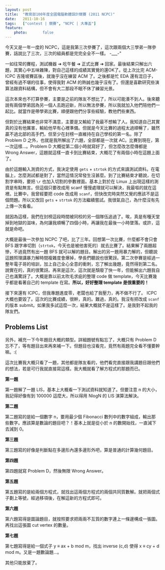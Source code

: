 ```yaml
---
layout: post
title:  "教育部100年度全國電腦軟體設計競賽 (2011 NCPC)"
date:   2011-10-16
tags:   ["contest | 競賽", "NCPC | 大專盃"]
feature:
    photo:       false
---
```


今天又是一年一度的 NCPC，這是我第三次參賽了，這次跟兩個大三學弟一隊參賽，話說比了三次，三次的組員都是完完全全不一樣。 -___-"

一如往常的賽程，測試機器 ➔ 吃午餐 ➔ 正式比賽 ➔ 回家。最後結果只解出六題，其實心中五味雜陳，對自己這樣的成績其實覺的還OK了。從上次比完 ACM-ICPC 吉隆坡賽區後，就幾乎沒在練習 ACM 了。之後都是忙 EDA 還有混日子，曾經有過不堪的往事，使得我對 ACM 的熱誠也幾乎沒有了。但還是喜歡研究些演算法跟資料結構，但不會有大二那段不眠不休了練習光景。

這次本來也不打算參賽，主要是之前的隊友不想比了，所以可能湊不到人。後來聽說有兩個學弟因為另一個人去跑迎新，所以無法參賽，所以我就加入他們陪他們一起比。就當作是帶學弟比賽，順便跟他們分享些經驗，教他們些東西。

但對於比賽結果也非常不滿意，主要是又輸給了我最不想輸了人。我知道自己其實真的沒有他厲害，輸給他早有心裡準備。但就是今天比賽的過程太過順暢了，雖然贏不過北部的高手們，但至少在封榜一直維持在自己學校的第一名。除了 Problem D 之外，也就是我所解出了六題，全部都是一次就 AC。比賽到現在，第一次這樣…。Problem D 大概從第二個小時就寫好了，但怎麼改怎麼傳都是 Wrong Answer，這題就這樣一直卡到比賽結束，大概花了有兩個小時在這題上面了。

由於這題輸入測資的方式，我決定使用 `gets` + `strtok` 的方式來讀測試資料。在電腦上，怎麼測試都是對了，當然這情況常發生沒甚麼。到了比賽結束才聽說，在切割字串時，要把 `\r` 也加入切割的參數裡面。基本上對於在 Linux 上出現這樣的測資是有點無言。但這個只要改成用 scanf 慢慢處理就可以解決，我最嘔的就在這裡。比賽中，我曾經要把 code 改成用 `scanf`，但快改完時突然又覺的應該不是這個問題。所以又改回 `gets` + `strtok` 的方法繼續嘗試。我很氣自己，為什麼沒有先上傳一次看看。

就因為這樣，我們在封榜這段時間被同校的另一個隊伍追過了。唉，真是有種天堂掉到地獄的滋味，為何讓我順暢了四個小時，再讓我在最後一小時墜落。或許，這就是命吧。

大概是最後一次參加 NCPC 了吧，比了三年。回想第一次比賽，什麼都不會只會 BFS 跟字串切割（`strtok`，今天也是被他害死的）就去比賽了。結果解了兩題超慘，不過竟然有出一題 BFS 就可以解的題目。解出的另一題用暴力解的，但聽說這題照理講暴力解時間複雜度會爆掉，學長們聽說也很驚訝。第二次參賽是經過一整年電子哥的培訓，加上自己全心全意的衝刺，忘了解出幾題，竟然得到第二名。說實在的，真的很驚訝。再來是這次，這次就是頹廢了快一年，但能解出六題我自己也滿驚訝了。大概是靠以前太吹毛求疵的整理 code 做 template，今天比賽幾乎都是看著自己的 template 在寫。**所以，好好整理 template 是很重要的！**

接下來還有 ICPC，但我專題進度零，老闆也給了我壓力，再不做不行了。 ICPC 大概也要毀了。這次的比賽成績，很幹，真的。難過，真的。我沒有把改成 `scanf` 的版本 submit。如果我多試這麼一次，結果大概就不是這樣了。是我對不起我的隊友們。

## Problems List

另外，補充一下今年題目大概的類型。詳細題號有點忘了，大概只有 Problem D 忘不了，等有題目出來再來補一下。但題目也沒看完，竟然有兩題完全看不懂要幹嘛。:(

這次比賽我大概只看了一題，其他都是隊友看的，他們看完直接跟我講題目跟他們的想法，若是可行我就直接寫這樣。我大概就看了解方程式的那題而已。

**第一題**

第一題解了一題 LIS，基本上大概看一下測試資料就知道了。但要注意 n 的大小，我記得好像有到 100000 這麼大，所以得用 NlogN 的 LIS 演算法解決。

**第二題**

第二題寫的是給一個數字 n，要用最少個 Fibonacci 數列中的數字組成，輸出那些數字。應該算是數論的題目吧？！基本上就是從小於 n 的數開始找，一直減下去減到 0。

**第三題**

第三題寫的好像是判斷點在多邊形內還多邊形外吧，算是普通的計算幾何題目。

**第四題**

第四題就寫 Problem D，然後無限 Wrong Answer。

**第五題**

第五題寫的是給兩個方程式，就找出這兩個方程式的兩個共同質數解。就把兩個式子劃上等號，經過移項後，在解這新的方程式即可。

**第六題**

第六題寫得是圖論題目，就按照要求把兩兩不互質的數字連上一條邊構成一張圖。再找出這張圖 cut vertex 的數量。

**第七題**

第七題寫得是給一個式子 y ≡ ax + b mod m，找出 inverse (c,d) 使得 x ≡ cy + d mod m。又是一題數論題…。

其他只能放棄了。
